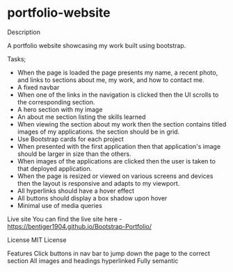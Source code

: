 # portfolio-website

Description

A portfolio website showcasing my work built using bootstrap.

Tasks;

- When the page is loaded the page presents my name, a recent photo, and links to sections about me, my work, and how to contact me.
- A fixed navbar
- When one of the links in the navigation is clicked then the UI scrolls to the corresponding section.
- A hero section with my image
- An about me section listing the skills learned
- When viewing the section about my work then the section contains titled images of my applications. the section should be in grid.
- Use Bootstrap cards for each project
- When presented with the first application then that application's image should be larger in size than the others.
- When images of the applications are clicked then the user is taken to that deployed application.
- When the page is resized or viewed on various screens and devices then the layout is responsive and adapts to my viewport.
- All hyperlinks should have a hover effect
- All buttons should display a box shadow upon hover
- Minimal use of media queries

Live site You can find the live site here - https://bentiger1904.github.io/Bootstrap-Portfolio/

License MIT License

Features Click buttons in nav bar to jump down the page to the correct section All images and headings hyperlinked Fully semantic
